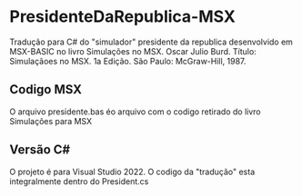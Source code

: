 # PresidenteDaRepublica-MSX
 Tradução para C# do "simulador" presidente da republica desenvolvido em MSX-BASIC no livro Simulações no MSX. 
 Oscar Julio Burd. Título: Simulaçãoes no MSX. 1a Edição. São Paulo: McGraw-Hill, 1987.

## Codigo MSX
O arquivo presidente.bas éo arquivo com o codigo retirado do livro Simulações para MSX

## Versão C#
O projeto é para Visual Studio 2022. O codigo da "tradução" esta integralmente dentro do President.cs
